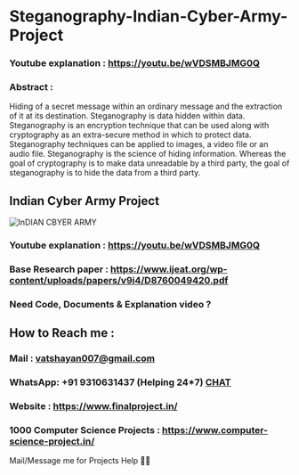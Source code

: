 # Steganography-Indian-Cyber-Army-Project

### Youtube explanation : https://youtu.be/wVDSMBJMG0Q

### Abstract :

Hiding of a secret message within an ordinary message and the extraction of it at its destination. Steganography is data hidden within data. Steganography is an encryption technique that can be used along with cryptography as an extra-secure method in which to protect data. Steganography techniques can be applied to images, a video file or an audio file. Steganography is the science of hiding information. Whereas the goal of cryptography is to make data unreadable by a third party, the goal of steganography is to hide the data from a third party. 


## Indian Cyber Army Project

![InDIAN CBYER ARMY](https://user-images.githubusercontent.com/28294942/165289242-6d7380a5-1f4e-4205-af3a-2a09359302a1.png)


### Youtube explanation : https://youtu.be/wVDSMBJMG0Q

### Base Research paper : https://www.ijeat.org/wp-content/uploads/papers/v9i4/D8760049420.pdf

### Need Code, Documents & Explanation video ? 

## How to Reach me :

### Mail : vatshayan007@gmail.com 

### WhatsApp: **+91 9310631437** (Helping 24*7) **[CHAT](https://wa.me/message/CHWN2AHCPMAZK1)** 

### Website : https://www.finalproject.in/

### 1000 Computer Science Projects : https://www.computer-science-project.in/

Mail/Message me for Projects Help 🙏🏻
